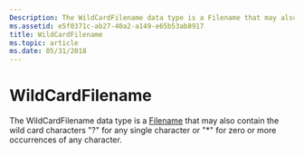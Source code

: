 ```yaml
---
Description: The WildCardFilename data type is a Filename that may also contain the wild card characters &\#0034;?&\#0034; for any single character or &\#0034;\*&\#0034; for zero or more occurrences of any character.
ms.assetid: e5f0371c-ab27-40a2-a149-e65b53ab8917
title: WildCardFilename
ms.topic: article
ms.date: 05/31/2018
---
```


# WildCardFilename

The WildCardFilename data type is a [Filename](filename.md) that may also contain the wild card characters "?" for any single character or "\*" for zero or more occurrences of any character.

 

 



